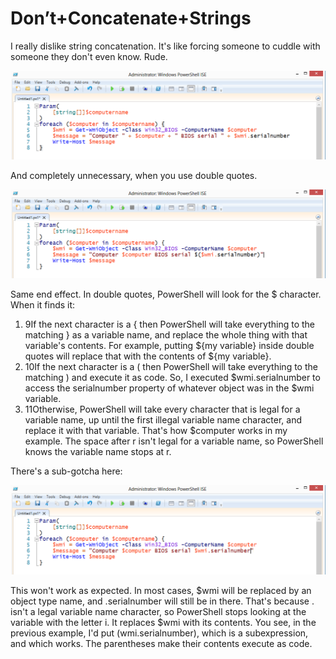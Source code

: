 # Don’t+Concatenate+Strings
I really dislike string concatenation. It's like forcing someone to cuddle with someone they don't even know. Rude.

![image043.png](images/image043.png)

And completely unnecessary, when you use double quotes.

![image045.png](images/image045.png)

Same end effect. In double quotes, PowerShell will look for the $ character. When it finds it:

1. 9If the next character is a { then PowerShell will take everything to the matching } as a variable name, and replace the whole thing with that variable's contents. For example, putting ${my variable} inside double quotes will replace that with the contents of ${my variable}.
2. 10If the next character is a ( then PowerShell will take everything to the matching ) and execute it as code. So, I executed $wmi.serialnumber to access the serialnumber property of whatever object was in the $wmi variable.
3. 11Otherwise, PowerShell will take every character that is legal for a variable name, up until the first illegal variable name character, and replace it with that variable. That's how $computer works in my example. The space after r isn't legal for a variable name, so PowerShell knows the variable name stops at r.

There's a sub-gotcha here:

![image047.png](images/image047.png)

This won't work as expected. In most cases, $wmi will be replaced by an object type name, and .serialnumber will still be in there. That's because . isn't a legal variable name character, so PowerShell stops looking at the variable with the letter i. It replaces $wmi with its contents. You see, in the previous example, I'd put $($wmi.serialnumber), which is a subexpression, and which works. The parentheses make their contents execute as code.
